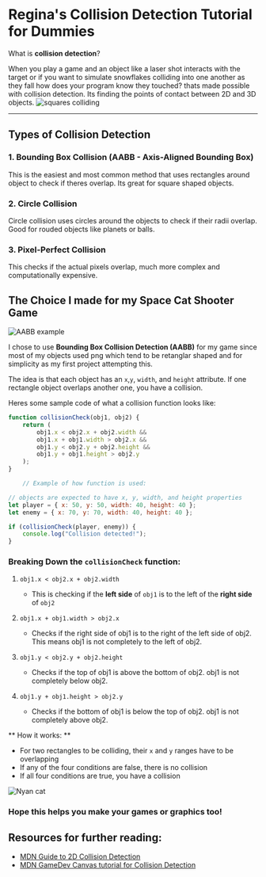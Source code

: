 # Regina's Collision Detection Tutorial for Dummies
 
What is **collision detection**? 

When you play a game and an object like a laser shot interacts with the target or if you want to simulate snowflakes colliding into one another as they fall how does your program know they touched? thats made possible with collision detection. Its finding the points of contact between 2D and 3D objects.
![squares colliding](https://chriscourses.com/blog/collision-detection.jpg)

---
## Types of Collision Detection

### 1. Bounding Box Collision (AABB - Axis-Aligned Bounding Box)
This is the easiest and most common method that uses rectangles around object to check if theres overlap. Its great for square shaped objects.

### 2. Circle Collision
Circle collision uses circles around the objects to check if their radii overlap. Good for rouded objects like planets or balls.

### 3. Pixel-Perfect Collision
This checks if the actual pixels overlap, much more complex and computationally expensive.

## The Choice I made for my Space Cat Shooter Game
![AABB example](https://encrypted-tbn0.gstatic.com/images?q=tbn:ANd9GcSVoVbHz79d5kEAHun4OspECpn33uDSfji-kg&s)

I chose to use **Bounding Box Collision Detection (AABB)** for my game since most of my objects used png which tend to be retanglar shaped and for simplicity as my first project attempting this. 

The idea is that each object has an `x`,`y`, `width`, and `height` attribute. If one rectangle object overlaps another one, you have a collision. 

Heres some sample code of what a collision function looks like:
```javascript
function collisionCheck(obj1, obj2) {
    return (
        obj1.x < obj2.x + obj2.width &&
        obj1.x + obj1.width > obj2.x &&
        obj1.y < obj2.y + obj2.height &&
        obj1.y + obj1.height > obj2.y
    );
}

    // Example of how function is used:

// objects are expected to have x, y, width, and height properties
let player = { x: 50, y: 50, width: 40, height: 40 };
let enemy = { x: 70, y: 70, width: 40, height: 40 };

if (collisionCheck(player, enemy)) {
    console.log("Collision detected!");
}
```

### Breaking Down the `collisionCheck` function:
1. `obj1.x < obj2.x + obj2.width`
    - This is checking if the **left side** of `obj1` is to the left of the **right side** of `obj2`

2. `obj1.x + obj1.width > obj2.x`

    - Checks if the right side of obj1 is to the right of the left side of obj2. This means obj1 is not completely to the left of obj2.

3. `obj1.y < obj2.y + obj2.height`
    - Checks if the top of obj1 is above the bottom of obj2.
    obj1 is not completely below obj2.

4. `obj1.y + obj1.height > obj2.y`
    - Checks if the bottom of obj1 is below the top of obj2.
    obj1 is not completely above obj2.

** How it works: **
- For two rectangles to be colliding, their `x` and `y` ranges have to be overlapping
- If any of the four conditions are false, there is no collision
- If all four conditions are true, you have a collision

![Nyan cat](https://media3.giphy.com/media/bjE9JbNSckM0w/200w.gif?cid=6c09b952l7k5r3md8lrvatxxcj824dcavtmta7pnykm9jka4&ep=v1_stickers_search&rid=200w.gif&ct=s)

### Hope this helps you make your games or graphics too!


## Resources for further reading:
- [MDN Guide to 2D Collision Detection](https://developer.mozilla.org/en-US/docs/Games/Techniques/2D_collision_detection)
- [MDN GameDev Canvas tutorial for Collision Detection](https://developer.mozilla.org/en-US/docs/Games/Techniques/2D_collision_detection)